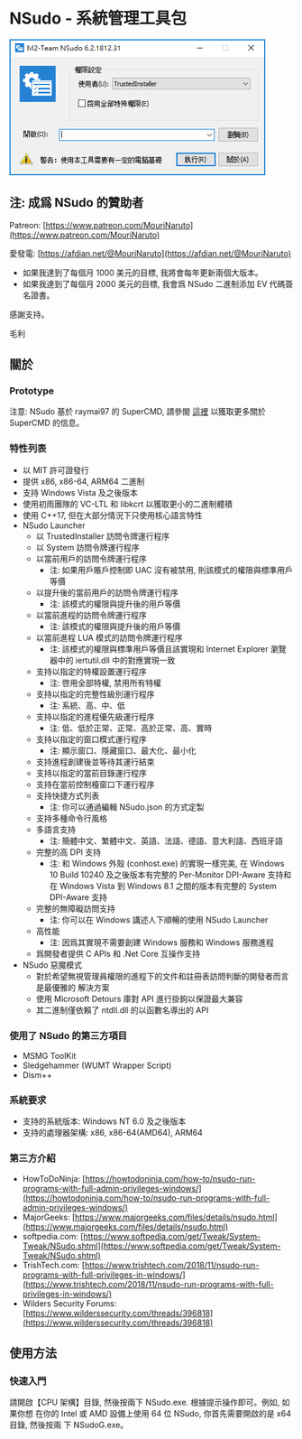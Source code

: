 ﻿# NSudo - 系統管理工具包

![螢幕擷取畫面](./Screenshot.png)

## 注: 成爲 NSudo 的贊助者

Patreon: [https://www.patreon.com/MouriNaruto](https://www.patreon.com/MouriNaruto)

愛發電: [https://afdian.net/@MouriNaruto](https://afdian.net/@MouriNaruto)

- 如果我達到了每個月 1000 美元的目標, 我將會每年更新兩個大版本。
- 如果我達到了每個月 2000 美元的目標, 我會爲 NSudo 二進制添加 EV 代碼簽名證書。

感謝支持。

毛利

## 關於

### Prototype

注意: NSudo 基於 raymai97 的 SuperCMD, 請參閱
[這裡](http://bbs.pcbeta.com/viewthread-1508863-1-1.html "這裡") 以獲取更多關於
SuperCMD 的信息。

### 特性列表

- 以 MIT 許可證發行
- 提供 x86, x86-64, ARM64 二進制
- 支持 Windows Vista 及之後版本
- 使用初雨團隊的 VC-LTL 和 libkcrt 以獲取更小的二進制體積
- 使用 C++17, 但在大部分情況下只使用核心語言特性
- NSudo Launcher
  - 以 TrustedInstaller 訪問令牌運行程序
  - 以 System 訪問令牌運行程序
  - 以當前用戶的訪問令牌運行程序
    - 注: 如果用戶賬戶控制即 UAC 沒有被禁用, 則該模式的權限與標準用戶等價
  - 以提升後的當前用戶的訪問令牌運行程序
    - 注: 該模式的權限與提升後的用戶等價
  - 以當前進程的訪問令牌運行程序
    - 注: 該模式的權限與提升後的用戶等價
  - 以當前進程 LUA 模式的訪問令牌運行程序
    - 注: 該模式的權限與標準用戶等價且該實現和 Internet Explorer 瀏覽器中的 
      iertutil.dll 中的對應實現一致
  - 支持以指定的特權設置運行程序
    - 注: 啓用全部特權, 禁用所有特權
  - 支持以指定的完整性級別運行程序
    - 注: 系統、高、中、低
  - 支持以指定的進程優先級運行程序
    - 注: 低、低於正常、正常、高於正常、高、實時
  - 支持以指定的窗口模式運行程序
    - 注: 顯示窗口、隱藏窗口、最大化、最小化
  - 支持進程創建後並等待其運行結束
  - 支持以指定的當前目錄運行程序
  - 支持在當前控制檯窗口下運行程序
  - 支持快捷方式列表
    - 注: 你可以通過編輯 NSudo.json 的方式定製
  - 支持多種命令行風格
  - 多語言支持
    - 注: 簡體中文、繁體中文、英語、法語、德語、意大利語、西班牙語
  - 完整的高 DPI 支持
    - 注: 和 Windows 外殼 (conhost.exe) 的實現一樣完美, 在 Windows 10 Build 
      10240 及之後版本有完整的 Per-Monitor DPI-Aware 支持和在 Windows Vista 到
      Windows 8.1 之間的版本有完整的 System DPI-Aware 支持
  - 完整的無障礙訪問支持
    - 注: 你可以在 Windows 講述人下順暢的使用 NSudo Launcher
  - 高性能
    - 注: 因爲其實現不需要創建 Windows 服務和 Windows 服務進程
  - 爲開發者提供 C APIs 和 .Net Core 互操作支持
- NSudo 惡魔模式
  - 對於希望無視管理員權限的進程下的文件和註冊表訪問判斷的開發者而言是最優雅的
    解決方案
  - 使用 Microsoft Detours 庫對 API 進行掛鉤以保證最大兼容
  - 其二進制僅依賴了 ntdll.dll 的以函數名導出的 API

### 使用了 NSudo 的第三方項目

- MSMG ToolKit
- Sledgehammer (WUMT Wrapper Script)
- Dism++

### 系統要求

- 支持的系統版本: Windows NT 6.0 及之後版本
- 支持的處理器架構: x86, x86-64(AMD64), ARM64

### 第三方介紹

- HowToDoNinja: [https://howtodoninja.com/how-to/nsudo-run-programs-with-full-admin-privileges-windows/](https://howtodoninja.com/how-to/nsudo-run-programs-with-full-admin-privileges-windows/)
- MajorGeeks: [https://www.majorgeeks.com/files/details/nsudo.html](https://www.majorgeeks.com/files/details/nsudo.html)
- softpedia.com: [https://www.softpedia.com/get/Tweak/System-Tweak/NSudo.shtml](https://www.softpedia.com/get/Tweak/System-Tweak/NSudo.shtml)
- TrishTech.com: [https://www.trishtech.com/2018/11/nsudo-run-programs-with-full-privileges-in-windows/](https://www.trishtech.com/2018/11/nsudo-run-programs-with-full-privileges-in-windows/)
- Wilders Security Forums: [https://www.wilderssecurity.com/threads/396818](https://www.wilderssecurity.com/threads/396818)

## 使用方法

### 快速入門

請開啟【CPU 架構】目錄, 然後按兩下 NSudo.exe. 根據提示操作即可。例如, 如果你想
在你的 Intel 或 AMD 設備上使用 64 位 NSudo, 你首先需要開啟的是 x64 目錄, 然後按兩
下 NSudoG.exe。

